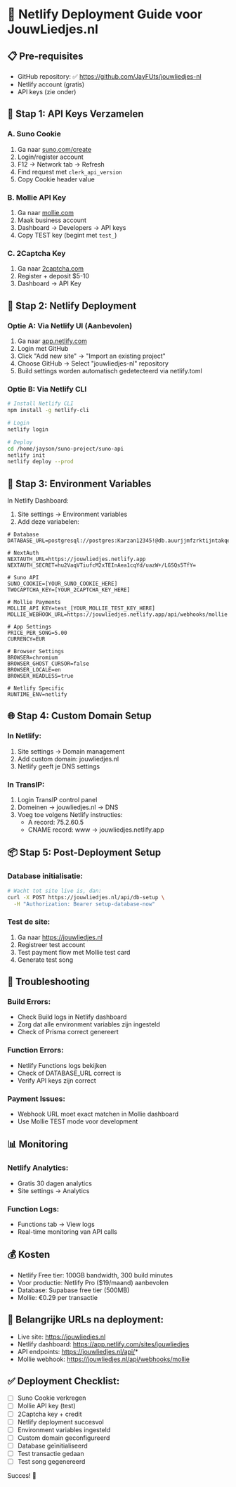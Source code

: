 # 🚀 Netlify Deployment Guide voor JouwLiedjes.nl

## 📋 Pre-requisites
- GitHub repository: ✅ https://github.com/JayFUts/jouwliedjes-nl
- Netlify account (gratis)
- API keys (zie onder)

## 🔧 Stap 1: API Keys Verzamelen

### A. Suno Cookie
1. Ga naar [suno.com/create](https://suno.com/create)
2. Login/register account
3. F12 → Network tab → Refresh
4. Find request met `clerk_api_version`
5. Copy Cookie header value

### B. Mollie API Key  
1. Ga naar [mollie.com](https://mollie.com)
2. Maak business account
3. Dashboard → Developers → API keys
4. Copy TEST key (begint met `test_`)

### C. 2Captcha Key
1. Ga naar [2captcha.com](https://2captcha.com)  
2. Register + deposit $5-10
3. Dashboard → API Key

## 🚀 Stap 2: Netlify Deployment

### Optie A: Via Netlify UI (Aanbevolen)
1. Ga naar [app.netlify.com](https://app.netlify.com)
2. Login met GitHub
3. Click "Add new site" → "Import an existing project"
4. Choose GitHub → Select "jouwliedjes-nl" repository
5. Build settings worden automatisch gedetecteerd via netlify.toml

### Optie B: Via Netlify CLI
```bash
# Install Netlify CLI
npm install -g netlify-cli

# Login
netlify login

# Deploy
cd /home/jayson/suno-project/suno-api
netlify init
netlify deploy --prod
```

## 🔑 Stap 3: Environment Variables

In Netlify Dashboard:
1. Site settings → Environment variables
2. Add deze variabelen:

```env
# Database
DATABASE_URL=postgresql://postgres:Karzan12345!@db.auurjjmfzrktijntakqe.supabase.co:5432/postgres

# NextAuth
NEXTAUTH_URL=https://jouwliedjes.netlify.app
NEXTAUTH_SECRET=hu2VaqVTiufcM2xTEInAea1cqYd/uazW+/LGSQs5TfY=

# Suno API
SUNO_COOKIE=[YOUR_SUNO_COOKIE_HERE]
TWOCAPTCHA_KEY=[YOUR_2CAPTCHA_KEY_HERE]

# Mollie Payments
MOLLIE_API_KEY=test_[YOUR_MOLLIE_TEST_KEY_HERE]
MOLLIE_WEBHOOK_URL=https://jouwliedjes.netlify.app/api/webhooks/mollie

# App Settings
PRICE_PER_SONG=5.00
CURRENCY=EUR

# Browser Settings
BROWSER=chromium
BROWSER_GHOST_CURSOR=false
BROWSER_LOCALE=en
BROWSER_HEADLESS=true

# Netlify Specific
RUNTIME_ENV=netlify
```

## 🌐 Stap 4: Custom Domain Setup

### In Netlify:
1. Site settings → Domain management
2. Add custom domain: jouwliedjes.nl
3. Netlify geeft je DNS settings

### In TransIP:
1. Login TransIP control panel
2. Domeinen → jouwliedjes.nl → DNS
3. Voeg toe volgens Netlify instructies:
   - A record: 75.2.60.5
   - CNAME record: www → jouwliedjes.netlify.app

## 📦 Stap 5: Post-Deployment Setup

### Database initialisatie:
```bash
# Wacht tot site live is, dan:
curl -X POST https://jouwliedjes.nl/api/db-setup \
  -H "Authorization: Bearer setup-database-now"
```

### Test de site:
1. Ga naar https://jouwliedjes.nl
2. Registreer test account
3. Test payment flow met Mollie test card
4. Generate test song

## 🐛 Troubleshooting

### Build Errors:
- Check Build logs in Netlify dashboard
- Zorg dat alle environment variables zijn ingesteld
- Check of Prisma correct genereert

### Function Errors:
- Netlify Functions logs bekijken
- Check of DATABASE_URL correct is
- Verify API keys zijn correct

### Payment Issues:
- Webhook URL moet exact matchen in Mollie dashboard
- Use Mollie TEST mode voor development

## 📊 Monitoring

### Netlify Analytics:
- Gratis 30 dagen analytics
- Site settings → Analytics

### Function Logs:
- Functions tab → View logs
- Real-time monitoring van API calls

## 💰 Kosten

- Netlify Free tier: 100GB bandwidth, 300 build minutes
- Voor productie: Netlify Pro ($19/maand) aanbevolen
- Database: Supabase free tier (500MB)
- Mollie: €0.29 per transactie

## 🚨 Belangrijke URLs na deployment:

- Live site: https://jouwliedjes.nl
- Netlify dashboard: https://app.netlify.com/sites/jouwliedjes
- API endpoints: https://jouwliedjes.nl/api/*
- Mollie webhook: https://jouwliedjes.nl/api/webhooks/mollie

## ✅ Deployment Checklist:

- [ ] Suno Cookie verkregen
- [ ] Mollie API key (test)
- [ ] 2Captcha key + credit
- [ ] Netlify deployment succesvol
- [ ] Environment variables ingesteld
- [ ] Custom domain geconfigureerd
- [ ] Database geïnitialiseerd
- [ ] Test transactie gedaan
- [ ] Test song gegenereerd

Succes! 🎉